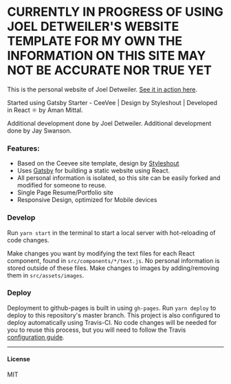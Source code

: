 # CURRENTLY IN PROGRESS OF USING JOEL DETWEILER'S WEBSITE TEMPLATE FOR MY OWN THE INFORMATION ON THIS SITE MAY NOT BE ACCURATE NOR TRUE YET


This is the personal website of Joel Detweiler. [See it in action here](https://jdd1260.github.io/).

Started using Gatsby Starter - CeeVee | Design by Styleshout | Developed in React ⚛️ by Aman Mittal.

Additional development done by Joel Detweiler.
Additional development done by Jay Swanson.


### Features:

* Based on the Ceevee site template, design by [Styleshout](https://www.styleshout.com/)
* Uses [Gatsby](https://www.gatsbyjs.org/) for building a static website using React.
* All personal information is isolated, so this site can be easily forked and modified for someone to reuse.
* Single Page Resume/Portfolio site
* Responsive Design, optimized for Mobile devices


### Develop

Run `yarn start` in the terminal to start a local server with hot-reloading of code changes.

Make changes you want by modifying the text files for each React component, found in `src/components/*/text.js`. No personal information is stored outside of these files. Make changes to images by adding/removing them in `src/assets/images`.

### Deploy

Deployment to github-pages is built in using `gh-pages`. Run `yarn deploy` to deploy to this repository's master branch. This project is also configured to deploy automatically using Travis-CI. No code changes will be needed for you to reuse this process, but you will need to follow the Travis [configuration guide](https://docs.travis-ci.com/user/deployment/pages/).

---

#### License

MIT
